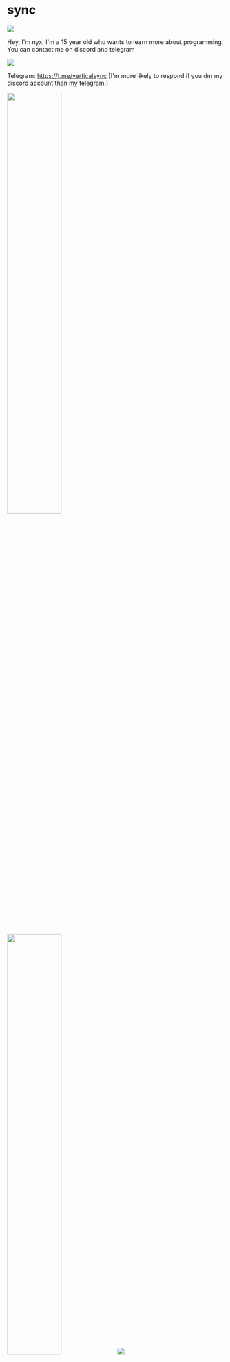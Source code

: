 <p align="center">
  <h1>sync</h1>
  <a href="https://komarev.com/ghpvc"> <img align="center" src="https://komarev.com/ghpvc/?username=verticalsync"/></a>
  
  Hey, I'm nyx, I'm a 15 year old who wants to learn more about programming.
  <br>
  You can contact me on discord and telegram

  <a href="https://discord.com/users/328165170536775680"> <img align="center" src="https://lanyard.cnrad.dev/api/328165170536775680"/></a>
  
  Telegram: https://t.me/verticalsync (I'm more likely to respond if you dm my discord account than my telegram.)

  <img height="50%" width="auto" src ="https://github-readme-stats.vercel.app/api?username=verticalsync&show_icons=true&count_private=true&theme=dracula&hide_border=true&hide=issues,contribs&bg_color=00000000">
  <img height="50%" width="auto" src ="https://github-readme-stats.vercel.app/api/top-langs/?username=verticalsync&layout=compact&hide_border=true&theme=dracula&bg_color=00000000&langs_count=6&hide=jupyter%20notebook,tex,css,php&exclude_repo=Pacman-AI">
  <img src ="https://github-readme-streak-stats.herokuapp.com?user=verticalsync&theme=dracula&hide_border=true&background=FFFFFF00">
</p>
